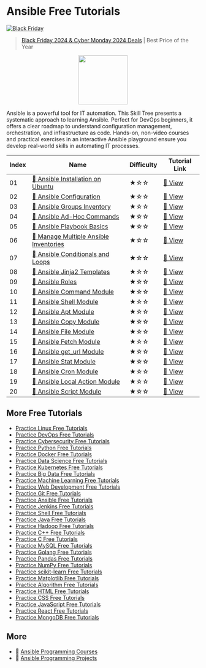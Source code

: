 # Ansible Free Tutorials

[![Black Friday](https://file.labex.io/images/labex-bf24.png)](https://labex.io/pricing)

> [Black Friday 2024 & Cyber Monday 2024 Deals](https://labex.io/pricing) | Best Price of the Year

<div align="center">
<img width="128px" src="https://file.labex.io/path/PBjrCC7U2Koq.png">
</div>

Ansible is a powerful tool for IT automation. This Skill Tree presents a systematic approach to learning Ansible. Perfect for DevOps beginners, it offers a clear roadmap to understand configuration management, orchestration, and infrastructure as code. Hands-on, non-video courses and practical exercises in an interactive Ansible playground ensure you develop real-world skills in automating IT processes.

|   Index | Name                                                                                                                   | Difficulty   | Tutorial Link                                                                           |
|---------|------------------------------------------------------------------------------------------------------------------------|--------------|-----------------------------------------------------------------------------------------|
|      01 | [📖 Ansible Installation on Ubuntu](https://labex.io/tutorials/ansible-ansible-installation-on-ubuntu-67172)            | ★☆☆          | [🔗 View](https://labex.io/tutorials/ansible-ansible-installation-on-ubuntu-67172)       |
|      02 | [📖 Ansible Configuration](https://labex.io/tutorials/ansible-ansible-configuration-390437)                             | ★☆☆          | [🔗 View](https://labex.io/tutorials/ansible-ansible-configuration-390437)               |
|      03 | [📖 Ansible Groups Inventory](https://labex.io/tutorials/ansible-ansible-groups-inventory-290160)                       | ★☆☆          | [🔗 View](https://labex.io/tutorials/ansible-ansible-groups-inventory-290160)            |
|      04 | [📖 Ansible Ad-Hoc Commands](https://labex.io/tutorials/ansible-ansible-ad-hoc-commands-390441)                         | ★☆☆          | [🔗 View](https://labex.io/tutorials/ansible-ansible-ad-hoc-commands-390441)             |
|      05 | [📖 Ansible Playbook Basics](https://labex.io/tutorials/ansible-ansible-playbook-basics-390426)                         | ★☆☆          | [🔗 View](https://labex.io/tutorials/ansible-ansible-playbook-basics-390426)             |
|      06 | [📖 Manage Multiple Ansible Inventories](https://labex.io/tutorials/ansible-manage-multiple-ansible-inventories-290193) | ★☆☆          | [🔗 View](https://labex.io/tutorials/ansible-manage-multiple-ansible-inventories-290193) |
|      07 | [📖 Ansible Conditionals and Loops](https://labex.io/tutorials/ansible-ansible-conditionals-and-loops-390455)           | ★☆☆          | [🔗 View](https://labex.io/tutorials/ansible-ansible-conditionals-and-loops-390455)      |
|      08 | [📖 Ansible Jinja2 Templates](https://labex.io/tutorials/ansible-ansible-jinja2-templates-390470)                       | ★☆☆          | [🔗 View](https://labex.io/tutorials/ansible-ansible-jinja2-templates-390470)            |
|      09 | [📖 Ansible Roles](https://labex.io/tutorials/ansible-ansible-roles-390467)                                             | ★☆☆          | [🔗 View](https://labex.io/tutorials/ansible-ansible-roles-390467)                       |
|      10 | [📖 Ansible Command Module](https://labex.io/tutorials/ansible-ansible-command-module-290161)                           | ★☆☆          | [🔗 View](https://labex.io/tutorials/ansible-ansible-command-module-290161)              |
|      11 | [📖 Ansible Shell Module](https://labex.io/tutorials/ansible-ansible-shell-module-289409)                               | ★☆☆          | [🔗 View](https://labex.io/tutorials/ansible-ansible-shell-module-289409)                |
|      12 | [📖 Ansible Apt Module](https://labex.io/tutorials/ansible-ansible-apt-module-289651)                                   | ★☆☆          | [🔗 View](https://labex.io/tutorials/ansible-ansible-apt-module-289651)                  |
|      13 | [📖 Ansible Copy Module](https://labex.io/tutorials/ansible-ansible-copy-module-289653)                                 | ★☆☆          | [🔗 View](https://labex.io/tutorials/ansible-ansible-copy-module-289653)                 |
|      14 | [📖 Ansible File Module](https://labex.io/tutorials/ansible-ansible-file-module-289654)                                 | ★☆☆          | [🔗 View](https://labex.io/tutorials/ansible-ansible-file-module-289654)                 |
|      15 | [📖 Ansible Fetch Module](https://labex.io/tutorials/ansible-ansible-fetch-module-290159)                               | ★☆☆          | [🔗 View](https://labex.io/tutorials/ansible-ansible-fetch-module-290159)                |
|      16 | [📖 Ansible get_url Module](https://labex.io/tutorials/ansible-ansible-get-url-module-290188)                           | ★☆☆          | [🔗 View](https://labex.io/tutorials/ansible-ansible-get-url-module-290188)              |
|      17 | [📖 Ansible Stat Module](https://labex.io/tutorials/ansible-ansible-stat-module-290192)                                 | ★☆☆          | [🔗 View](https://labex.io/tutorials/ansible-ansible-stat-module-290192)                 |
|      18 | [📖 Ansible Cron Module](https://labex.io/tutorials/ansible-ansible-cron-module-290157)                                 | ★☆☆          | [🔗 View](https://labex.io/tutorials/ansible-ansible-cron-module-290157)                 |
|      19 | [📖 Ansible Local Action Module](https://labex.io/tutorials/ansible-ansible-local-action-module-290189)                 | ★☆☆          | [🔗 View](https://labex.io/tutorials/ansible-ansible-local-action-module-290189)         |
|      20 | [📖 Ansible Script Module](https://labex.io/tutorials/ansible-ansible-script-module-289411)                             | ★☆☆          | [🔗 View](https://labex.io/tutorials/ansible-ansible-script-module-289411)               |

## More Free Tutorials

- [Practice Linux Free Tutorials](https://github.com/labex-labs/linux-free-tutorials)
- [Practice DevOps Free Tutorials](https://github.com/labex-labs/devops-free-tutorials)
- [Practice Cybersecurity Free Tutorials](https://github.com/labex-labs/cybersecurity-free-tutorials)
- [Practice Python Free Tutorials](https://github.com/labex-labs/python-free-tutorials)
- [Practice Docker Free Tutorials](https://github.com/labex-labs/docker-free-tutorials)
- [Practice Data Science Free Tutorials](https://github.com/labex-labs/data-science-free-tutorials)
- [Practice Kubernetes Free Tutorials](https://github.com/labex-labs/kubernetes-free-tutorials)
- [Practice Big Data Free Tutorials](https://github.com/labex-labs/bigdata-free-tutorials)
- [Practice Machine Learning Free Tutorials](https://github.com/labex-labs/ml-free-tutorials)
- [Practice Web Development Free Tutorials](https://github.com/labex-labs/web-development-free-tutorials)
- [Practice Git Free Tutorials](https://github.com/labex-labs/git-free-tutorials)
- [Practice Ansible Free Tutorials](https://github.com/labex-labs/ansible-free-tutorials)
- [Practice Jenkins Free Tutorials](https://github.com/labex-labs/jenkins-free-tutorials)
- [Practice Shell Free Tutorials](https://github.com/labex-labs/shell-free-tutorials)
- [Practice Java Free Tutorials](https://github.com/labex-labs/java-free-tutorials)
- [Practice Hadoop Free Tutorials](https://github.com/labex-labs/hadoop-free-tutorials)
- [Practice C++ Free Tutorials](https://github.com/labex-labs/cpp-free-tutorials)
- [Practice C Free Tutorials](https://github.com/labex-labs/c-free-tutorials)
- [Practice MySQL Free Tutorials](https://github.com/labex-labs/mysql-free-tutorials)
- [Practice Golang Free Tutorials](https://github.com/labex-labs/go-free-tutorials)
- [Practice Pandas Free Tutorials](https://github.com/labex-labs/pandas-free-tutorials)
- [Practice NumPy Free Tutorials](https://github.com/labex-labs/numpy-free-tutorials)
- [Practice scikit-learn Free Tutorials](https://github.com/labex-labs/sklearn-free-tutorials)
- [Practice Matplotlib Free Tutorials](https://github.com/labex-labs/matplotlib-free-tutorials)
- [Practice Algorithm Free Tutorials](https://github.com/labex-labs/algorithm-free-tutorials)
- [Practice HTML Free Tutorials](https://github.com/labex-labs/html-free-tutorials)
- [Practice CSS Free Tutorials](https://github.com/labex-labs/css-free-tutorials)
- [Practice JavaScript Free Tutorials](https://github.com/labex-labs/javascript-free-tutorials)
- [Practice React Free Tutorials](https://github.com/labex-labs/react-free-tutorials)
- [Practice MongoDB Free Tutorials](https://github.com/labex-labs/mongodb-free-tutorials)


## More

- 🔗 [Ansible Programming Courses](https://github.com/labex-labs/awesome-programming-courses)
- 🔗 [Ansible Programming Projects](https://github.com/labex-labs/awesome-programming-projects)

